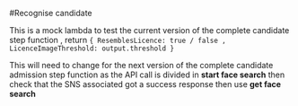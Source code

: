 #Recognise candidate

This is a mock lambda to test the current version of the complete candidate step function , return 
`{ ResemblesLicence: true / false , LicenceImageThreshold: output.threshold } `

This will need to change for the next version of the complete candidate admission step function  as the API call is divided in **start face search** then check that the SNS associated got a success response then use **get face search** 

